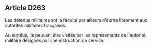 Article D263
----
Les détenus militaires ont la faculté par ailleurs d'écrire librement aux
autorités militaires françaises.

Au surplus, ils peuvent être visités par les représentants de l'autorité
militaire désignés par une instruction de service.
